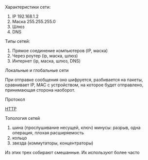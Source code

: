 Характеристики сети: 
1. IP 192.168.1.2
2. Маска 255.255.255.0
3. Шлюз
4. DNS

Типы сетей: 
1. Прямое соединение компьютеров (IP, маска)
2. Через роутер (ip, маска, шлюз)
3. Интернет (ip, маска, шлюз, DNS)


Локальные и глобальные сети

При отправке сообщения оно шифруется, разбивается на пакеты, сравнивает IP, MAC с устройством, на которое будет отправлено, принимающая сторона наоборот.

Протокол 

[HTTP](HTTP.md)

Топология сетей
1) шина (прослушивание несущей, ключ) минусы: разрыв, одна операция, плохая расширяемость
2) кольцо
3) звезда (коммутаторы, концентраторы)

Из этих трех собирают смешанные. Их используют более часто 
